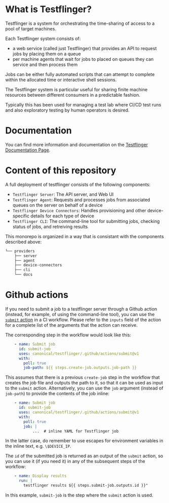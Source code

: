 # What is Testflinger?

Testflinger is a system for orchestrating the time-sharing of access to a pool of target machines.

Each Testflinger system consists of:

- a web service (called just Testflinger) that provides an API to request jobs by placing them on a queue
- per machine agents that wait for jobs to placed on queues they can service and then process them

Jobs can be either fully automated scripts that can attempt to complete within the allocated time or interactive shell sessions.

The Testflinger system is particular useful for sharing finite machine resources between different consumers in a predictable fashion.

Typically this has been used for managing a test lab where CI/CD test runs and also exploratory testing by human operators is desired.

# Documentation

You can find more information and documentation on the [Testflinger Documentation Page](https://testflinger.readthedocs.io/en/latest/).

# Content of this repository

A full deployment of testflinger consists of the following components:

- `Testflinger Server`: The API server, and Web UI
- `Testflinger Agent`: Requests and processes jobs from associated queues on the server on behalf of a device
- `Testflinger Device Connectors`: Handles provisioning and other device-specific details for each type of device
- `Testflinger CLI`: The command-line tool for submitting jobs, checking status of jobs, and retreiving results

This monorepo is organized in a way that is consistant with the components described above:

```bash                                                                   
└── providers
    ├── server
    ├── agent
    ├── device-connectors
    ├── cli
    └── docs
```

# Github actions

If you need to submit a job to a testflinger server through a Github action (instead, for example, of using the command-line tool), you can use the [`submit` action](https://github.com/canonical/testflinger/blob/main/.github/actions/submit/action.yaml) in a CI workflow. Please refer to the `inputs` field of the action for a complete list of the arguments that the action can receive.

The corresponding step in the workflow would look like this:
```yaml
    - name: Submit job
      id: submit-job
      uses: canonical/testflinger/.github/actions/submit@v1
      with:
        poll: true
        job-path: ${{ steps.create-job.outputs.job-path }}
```

This assumes that there is a previous `create-job` step in the workflow that creates the job file and outputs the path to it, so that it can be used as input to the `submit` action.
Alternatively, you can use the `job` argument (instead of `job-path`) to provide the contents of the job inline:

```yaml
    - name: Submit job
      id: submit-job
      uses: canonical/testflinger/.github/actions/submit@v1
      with:
        poll: true
        job: |
            ...  # inline YAML for Testflinger job
```
In the latter case, do remember to use escapes for environment variables in the inline text, e.g. `\$DEVICE_IP`.

The `id` of the submitted job is returned as an output of the `submit` action, so you can use it (if you need it)
in any of the subsequent steps of the workflow:

```yaml
    - name: Display results
      run: |
        testflinger results ${{ steps.submit-job.outputs.id }}"
```
In this example, `submit-job` is the step where the `submit` action is used.
